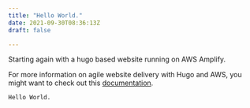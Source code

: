 ```yaml
---
title: "Hello World."
date: 2021-09-30T08:36:13Z
draft: false

---
```


Starting again with a hugo based website running on AWS Amplify.

For more information on agile website delivery with Hugo and AWS, you might want to check out this [documentation](https://aws.amazon.com/blogs/devops/agile-website-delivery-with-hugo-and-aws-amplify/).

```
Hello World.
```